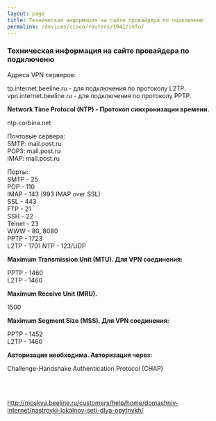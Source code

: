 ```yaml
---
layout: page
title: Техническая информация на сайте провайдера по подключеню
permalink: /devices/cisco/routers/1941/info/
---
```



### Техническая информация на сайте провайдера по подключеню

Адреса VPN серверов:


tp.internet.beeline.ru - для подключения по протоколу L2TP.  
vpn.internet.beeline.ru - для подключения по протоколу PPTP.  

<strong>Network Time Protocol (NTP) - Протокол синхронизации времени.</strong>

ntp.corbina.net

Почтовые сервера:  
SMTP: mail.post.ru  
POP3: mail.post.ru  
IMAP: mail.post.ru  

Порты:  
SMTP - 25  
POP - 110  
IMAP - 143 (993 IMAP over SSL)  
SSL - 443  
FTP - 21  
SSH - 22  
Telnet - 23  
WWW - 80, 8080  
PPTP - 1723  
L2TP - 1701 NTP - 123/UDP  

<strong>Maximum Transmission Unit (MTU).
Для VPN соединения:</strong>

PPTP - 1460  
L2TP - 1460  

<strong>Maximum Receive Unit (MRU).</strong>

1500

<strong>Maximum Segment Size (MSS).
Для VPN соединения:</strong>


PPTP - 1452  
L2TP - 1460  


<strong>Авторизация необходима.
Авторизация через:</strong>

Challenge-Handshake Authentication Protocol (CHAP)


<br/><br/>

http://moskva.beeline.ru/customers/help/home/domashniy-internet/nastroyki-lokalnoy-seti-dlya-opytnykh/
